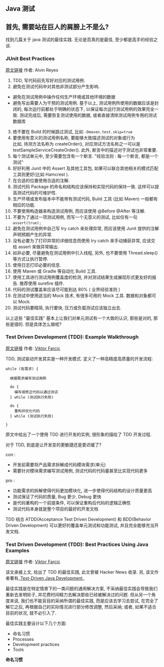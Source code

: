 Java 测试
---------------

## 首先, 需要站在巨人的肩膀上不是么?

找到几篇关于 java 测试的最佳实践. 无论是否真的是最佳, 至少都是高手的经验之谈.

### JUnit Best Practices

[原文链接](http://examples.javacodegeeks.com/core-java/junit/junit-best-practices/)  作者: Alvin Reyes

1. TDD, 写代码前先写好对应的测试用例.
2. 避免在测试代码中对其他非测试部分产生影响.  
  * 避免在测试用例中操作任何生产环境或其他环境的数据  
  * 避免写出需要人为干预的测试用例.
  基于以上, 测试用例所使用的数据应该是封闭的, 每次运行前都处于明确的状态下, 以保证每次运行测试用例的效果完全一致. 测试完成后, 需要恢复测试使用的数据, 或者直接清除测试用例专用的测试数据库  
3. 绝不要在 Build 的时候跳过测试, 比如 `-Dmaven.test.skip=true`
4. 要使用有意义的测试用例名称, 要能够大致描述测试的对象或行为  
  比如, 待测方法名称为 createOrder(), 对应测试方法名称之一可以是 testSampleServiceCreateOrder().
  此外, 断言中的描述对于测试也非常重要.  
5. 每个测试单元中, 至少需要包含有一个断言. "经验法则 : 每一个断言, 都是一个测试"  
6. 好好利用 Junit 中的 Assert 及其他工具包, 如果可以联合其他相关的模式匹配工具则更好(比如 Hamcrest ).
7. 在合适的位置使用合适的注解.
8. 测试代码 Package 的命名和结构应该保持和实现代码的保持一致. 这样可以提高测试代码的可维护性.  
9. 生产环境或发布版本中不能带有测试代码, Build 工具 (比如 Maven) 一般都有相应的功能.  
10. 不要使用构造器来构造测试用例, 而应该使用 @Before @After 等注解.  
11. 不要为了通过一项测试用例, 而写一个无意义的测试, 比如仅有一句 `assert(true);`  
12. 避免在测试用例中自己写 try catch 来处理异常, 而应该使用 Junit 提供的注解声明预期产生的异常.
13. 没有必要为了打印异常的详细信息而使用 try catch 来手动捕获异常, 应该交给 assert 来做异常输出.  
14. 如非必要, 尽量避免在测试用例中引入线程, 另外, 也不要使用 Thread.sleep() 等方式让执行暂停.
15. 使用日志打印必要的信息.
16. 使用 Maven 或 Gradle 等自动化 Build 工具.  
17. 使用工具进行测试用例覆盖度的检测, 并对测试结果生成展现形式更友好的报告. 推荐使用 surefire 插件.  
18. 代码的测试覆盖率应该尽可能到达 80% ( 业界经验准则 )
19. 在测试中使用适当的 Mock 技术, 有很多可用的 Mock 工具. 数据和对象都可以 Mock.
20. 测试代码要精简, 执行要快, 压力或负载测试应该独立出去.

以上这些 "最佳实践" 基本上让我们对单元测试有一个大致的认识, 那些是对的, 那些是错的. 但是具体怎么做呢?

### Test Driven Development (TDD): Example Walkthrough

[原文链接](http://technologyconversations.com/2013/12/20/test-driven-development-tdd-example-walkthrough/) 作者: [Viktor Farcic](http://technologyconversations.com/about/)

TDD, 测试驱动开发其实是一种开发模式. 定义了一种高精度高质量的开发流程:

```
while (有需求) {

  根据需求编写测试用例

  do {
    编写或修正代码以通过测试
  } while (测试执行失败)

  do {
    重构并优化代码
  } while (测试执行失败)

}
```

原文中给出了一个使用 TDD 进行开发的实例, 很形象的描绘了 TDD 开发过程.

对于 TDD, 到底是让开发变的更敏捷还是更迟缓了?

con :
  * 开发前需要将产品需求拆解成代码模块需求(单元)
  * 需要针对模块需求编写测试用例, 测试代码的代码量甚至比实现代码更多

pro :
  * 功能需求的拆解使得代码更加模块化, 进一步使得代码结构的设计质量更高
  * 测试保证了代码的质量, Bug 更少, Debug 更快
  * 是代码重构的一个前提条件, 可以保证重构后代码的逻辑正确性
  * 测试代码本身就是整个项目的最好的开发文档

TDD 结合 ATDD(Acceptance Test Driven Development) 和 BDD(Behavior Driven Development) 可以更好的覆盖单元测试和功能测试, 并且完全能够充当开发文档.


### Test Driven Development (TDD): Best Practices Using Java Examples

[原文链接](http://technologyconversations.com/2013/12/24/test-driven-development-tdd-best-practices-using-java-examples-2/)   作者: [Viktor Farcic](http://technologyconversations.com/about/)

该文承接上文, 给出了 TDD 的最佳实践, 此文曾被 Hacker News 收录.  另, 该文作者著有_[Test-Driven Java Development](https://www.packtpub.com/application-development/test-driven-java-development)_

最佳实践是在特定情景下的一类问题的通用解决方案, 不采纳最佳实践会导致我们重新去发明轮子, 并花费时间精力去解决那些已经被解决过的问题.
但从另一个角度来说, 我们也不能盲目的采纳所谓的最佳实践, 而是应该去学习去尝试, 在完全了解它之后, 再根据自己的实际情况进行部分修改调整, 然后采纳; 或者, 如果不适合目前的状况, 就不必引入了.

最佳实践主要设计以下几个方面:

* 命名习惯
* Processes
* Development practices
* Tools


**命名习惯**
